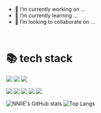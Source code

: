 
- 🔭 I’m currently working on ...
- 🌱 I’m currently learning ...
- 👯 I’m looking to collaborate on ...
<br>



<div><h1>📚 tech stack</h1></div>

<img src="https://img.shields.io/badge/java-007396?style=for-the-badge&logo=java&logoColor=white"> <img src="https://img.shields.io/badge/javascript-F7DF1E?style=for-the-badge&logo=javascript&logoColor=black"> <img src="https://img.shields.io/badge/python-3776AB?style=for-the-badge&logo=python&logoColor=white"> 
  
<img src="https://img.shields.io/badge/spring-6DB33F?style=for-the-badge&logo=spring&logoColor=white"> <img src="https://img.shields.io/badge/flask-000000?style=for-the-badge&logo=flask&logoColor=white"> <img src="https://img.shields.io/badge/mysql-4479A1?style=for-the-badge&logo=mysql&logoColor=white"> <img src="https://img.shields.io/badge/amazonaws-232F3E?style=for-the-badge&logo=amazonaws&logoColor=white"> <img src="https://img.shields.io/badge/github-181717?style=for-the-badge&logo=github&logoColor=white">

![NNIIE's GitHub stats](https://github-readme-stats.vercel.app/api?username=NNIIE&show_icons=true&theme=tokyonight)
![Top Langs](https://github-readme-stats.vercel.app/api/top-langs/?username=nniie&layout=compact&theme=tokyonight)
</div>
